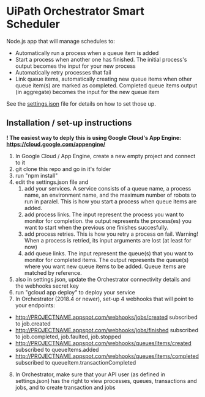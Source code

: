 # UiPath Orchestrator Smart Scheduler
Node.js app that will manage schedules to:
* Automatically run a process when a queue item is added
* Start a process when another one has finished. The initial process's output becomes the input for your new process
* Automatically retry processes that fail
* Link queue items, automatically creating new queue items when other queue item(s) are marked as completed. Completed queue items output (in aggregate) becomes the input for the new queue item

See the [settings.json](settings.json) file for details on how to set those up.

## Installation / set-up instructions

**! The easiest way to deply this is using Google Cloud's App Engine: https://cloud.google.com/appengine/**

1. In Google Cloud / App Engine, create a new empty project and connect to it
2. git clone this repo and go in it's folder
3. run "npm install"
4. edit the settings.json file and
   1. add your services. A service consists of a queue name, a process name, an environment name, and the maximum number of robots to run in paralel. This is how you start a process when queue items are added.
   2. add process links. The input represent the process you want to monitor for completion. the output represents the process(es) you want to start when the previous one finishes succesfully.
   3. add process retries. This is how you retry a process on fail. Warning! When a process is retried, its input arguments are lost (at least for now)
   4. add queue links. The input represent the queue(s) that you want to monitor for completed items. The output represents the queue(s) where you want new queue items to be added. Queue items are matched by reference.
5. also in settings.json, update the Orchestrator connectivity details and the webhooks secret key
6. run "gcloud app deploy" to deploy your service
7. In Orchestrator (2018.4 or newer), set-up 4 webhooks that will point to your endpoints:

* http://PROJECTNAME.appspot.com/webhooks/jobs/created	subscribed to job.created
* http://PROJECTNAME.appspot.com/webhooks/jobs/finished	subscribed to job.completed, job.faulted, job.stopped
* http://PROJECTNAME.appspot.com/webhooks/queues/items/created	subscribed to queueItems.added
* http://PROJECTNAME.appspot.com/webhooks/queues/items/completed	subscribed to queueItem.transactionCompleted

8. In Orchestrator, make sure that your API user (as defined in settings.json) has the right to view processes, queues, transactions and jobs, and to create transaction and jobs
